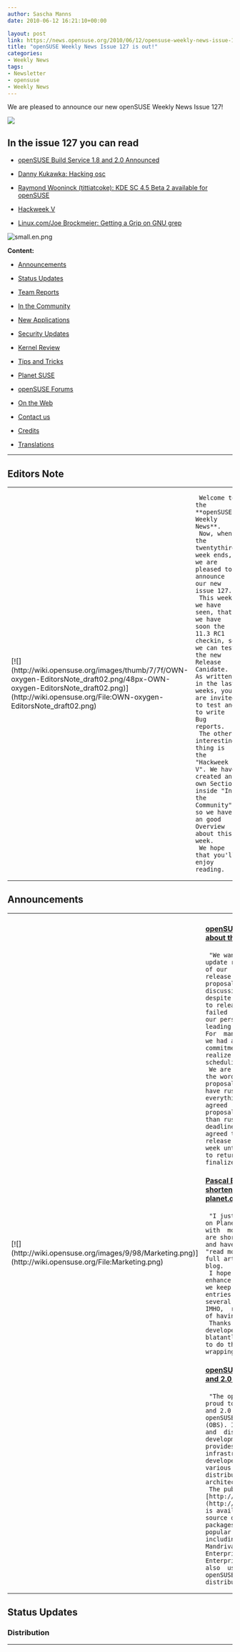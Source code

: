 ```yaml
---
author: Sascha Manns
date: 2010-06-12 16:21:10+00:00

layout: post
link: https://news.opensuse.org/2010/06/12/opensuse-weekly-news-issue-127-is-out/
title: "openSUSE Weekly News Issue 127 is out!"
categories:
- Weekly News
tags:
- Newsletter
- opensuse
- Weekly News
---
```

We are pleased to announce our new openSUSE Weekly News Issue 127!

<!-- more -->








[![](http://wiki.opensuse.org/images/6/6d/Opensuse_weekly_news_banner.png)](http://wiki.opensuse.org/File:Opensuse_weekly_news_banner.png)










## In  the issue 127 you can read





	
  * [openSUSE Build Service 1.8 and 2.0  Announced](http://wiki.opensuse.org/Archive:Weekly_news_127#Announcements)

	
  * [Danny Kukawka: Hacking osc](http://wiki.opensuse.org/Archive:Weekly_news_127#Team_Reports)

	
  * [Raymond Wooninck (tittiatcoke): KDE SC  4.5 Beta 2 available for openSUSE](http://wiki.opensuse.org/Archive:Weekly_news_127#KDE_Team)

	
  * [Hackweek V](http://wiki.opensuse.org/Archive:Weekly_news_127#Hackweek_V)

	
  * [Linux.com/Joe Brockmeier: Getting a Grip  on GNU grep](http://wiki.opensuse.org/Archive:Weekly_news_127#Tips_and_Tricks)









![small.en.png](http://counter.opensuse.org/11.3/small.en.png)

















**Content:**



	
  * [ Announcements](http://wiki.opensuse.org/Archive:Weekly_news_127#Announcements)

	
  * [ Status Updates](http://wiki.opensuse.org/Archive:Weekly_news_127#Status_Updates)

	
  * [ Team Reports](http://wiki.opensuse.org/Archive:Weekly_news_127#Team_Reports)

	
  * [ In the Community](http://wiki.opensuse.org/Archive:Weekly_news_127#In_the_Community)

	
  * [ New Applications](http://wiki.opensuse.org/Archive:Weekly_news_127#New.2FUpdated_Applications_.40_openSUSE)

	
  * [ Security Updates](http://wiki.opensuse.org/Archive:Weekly_news_127#Security_Updates)

	
  * [ Kernel Review](http://wiki.opensuse.org/Archive:Weekly_news_127#Kernel_Review)

	
  * [ Tips and Tricks](http://wiki.opensuse.org/Archive:Weekly_news_127#Tips_and_Tricks)

	
  * [ Planet SUSE](http://wiki.opensuse.org/Archive:Weekly_news_127#Planet_SUSE)

	
  * [ openSUSE Forums](http://wiki.opensuse.org/Archive:Weekly_news_127#openSUSE_Forums)

	
  * [ On the Web](http://wiki.opensuse.org/Archive:Weekly_news_127#On_the_Web)

	
  * [ Contact us](http://wiki.opensuse.org/Archive:Weekly_news_127#Feedback_.2F_Communicate_.2F_Get_Involved)

	
  * [ Credits](http://wiki.opensuse.org/Archive:Weekly_news_127#Credits)

	
  * [ Translations](http://wiki.opensuse.org/Archive:Weekly_news_127#Translations)













* * *







## Editors Note








<table >
<tbody >
<tr >

<td >[![](http://wiki.opensuse.org/images/thumb/7/7f/OWN-oxygen-EditorsNote_draft02.png/48px-OWN-oxygen-EditorsNote_draft02.png)](http://wiki.opensuse.org/File:OWN-oxygen-EditorsNote_draft02.png)
</td>

<td >

     Welcome to the **openSUSE Weekly News**. 
     Now, when the twentythird week ends, we are pleased to  announce our new issue 127. 
     This week we have seen, that we have soon the 11.3 RC1  checkin, so we can test the new Release Canidate. As written in the last  weeks, you are invited to test and to write Bug reports. 
     The other interesting thing is the "Hackweek V". We have  created an own Section inside "In the Community", so we have an good  Overview about this week. 
     We hope that you'll enjoy reading. 
</td>
</tr>
</tbody>
</table>








## Announcements








<table >
<tbody >
<tr >

<td >[![](http://wiki.opensuse.org/images/9/98/Marketing.png)](http://wiki.opensuse.org/File:Marketing.png)
</td>

<td >


#### [**openSUSE News: An Update about the Strategy Proposals**](../2010/06/09/an-update-about-the-strategy-proposals/)




     "We wanted to give you an update regarding the status of our  Strategy Team™s release of strategy proposals for public discussion.   Truth is, despite our best intentions to release on this date, we failed  to realize each of our personal schedules leading up to this date.  For  many of us on the team, we had a number of commitments and didn™t  realize that most of us had scheduling conflicts. 
     We are 90% done completing the wording of our proposals.   While we could have rushed to finish everything by today, it was agreed  that quality of the proposals was more important than rushing to meet a  deadline.  As such, we have agreed to postpone the release for one  additional week until everyone is able to return to the table and  finalize our proposals." 



#### [**Pascal Bleser: Post shortening on planet.opensuse.org**](http://dev-loki.blogspot.com/2010/06/post-shortening-on-planetopensuseorg.html)




     "I just added a new feature on Planet openSUSE: articles with  more than 100 words are shorted (see the "...") and have an additional  "read more" link to read the full article on the host blog. 
     I hope that this will enhance the readability, as we keep  having massive entries that run across several screens (which, IMHO,  ruin the experience of having an aggregator). 
     Thanks to the Django developers from whom I blatantly stole  some code to do the tedious word wrapping in HTML." 



#### [**openSUSE Build Service 1.8 and 2.0 Announced**](../2010/06/09/opensuse-build-service-1-8-and-2-0-announced/)




     "The openSUSE Project is proud to announce the 1.8 and 2.0  releases of the openSUSE Build Service (OBS). It is an open package and  distribution development platform that provides a transparent  infrastructure that allows developers to build for various major Linux  distributions and hardware architectures. 
     The public server [http://build.opensuse.org](http://build.opensuse.org/) is available for all open source developers to build packages for the  most popular distributions including Debian, Fedora, Mandriva, openSUSE,  Red Hat Enterprise Linux, SUSE Linux Enterprise and Ubuntu. It is also  used to build the openSUSE and MeeGo distributions. (...)" 
</td>
</tr>
</tbody>
</table>








## Status Updates








### Distribution





<table >
<tbody >
<tr >

<td >[![](http://wiki.opensuse.org/images/thumb/9/94/Suse_Box.png/48px-Suse_Box.png)](http://wiki.opensuse.org/File:Suse_Box.png)
</td>

<td >



#### [**Bruno Friedmann: Road to 11.3Â : when pattern are not  your friend, pre selection can be a trap**](http://lizards.opensuse.org/2010/06/10/road-to-11-3-when-pattern-are-not-your-friend-pre-selection-can-be-a-trap/)




    "So it™s time to take some hours to test our future version. 
     Today I start a fresh M7/Factory installÂ : booting from pxe.  The test case is build quickly a minimal server text mode. 
     Just uncheck the auto configuration, we are after all linux  admin. Choose your partition keyboard, language (en recommanded for  server) etc ¦ normal. (...)" 



#### Schedules for the next Week




    "[11th June](http://www.suse.de/%7Ecoolo/opensuse_11.3/): 




	
  * RC 1 of 11.3 checkin/release"





#### Bugzilla


The numbers for all openSUSE project products are this week:



	
  * All Open Reports: 4911 (+55)

	
  * Blocker:      3 (+0)

	
  * Critical:     278 (+6)

	
  * Major:        901 (+8)

	
  * Normal:       2768 (+28)

	
  * Minor:        403 (+10)

	
  * Enhancements: 558 (+3)



	
  * [Detailed Bugzilla Report](https://bugzilla.novell.com/report.cgi?x_axis_field=bug_severity&y_axis_field=product&z_axis_field=&query_format=report-table&short_desc_type=allwordssubstr&short_desc=&long_desc_type=fulltext&long_desc=&classification=openSUSE&bug_file_loc_type=allwordssubstr&bug_file_loc=&status_whiteboard_type=allwordssubstr&status_whiteboard=&keywords_type=anywords&keywords=&bug_status=UNCONFIRMED&bug_status=NEW&bug_status=ASSIGNED&bug_status=NEEDINFO&bug_status=REOPENED&emailassigned_to1=1&emailtype1=substring&email1=&emailassigned_to2=1&emailreporter2=1&emailqa_contact2=1&emailcc2=1&emailtype2=substring&email2=&bugidtype=include&bug_id=&votes=&chfieldfrom=&chfieldto=Now&chfieldvalue=&format=table&action=wrap&field0-0-0=noop&type0-0-0=noop&value0-0-0=) “ [Submitting Bug Reports](http://wiki.opensuse.org/openSUSE:Submitting_bug_reports) “ [Bug  Reporting FAQ](http://wiki.opensuse.org/index.php?title=Bug_Reporting_FAQ&action=edit&redlink=1)



</td>
</tr>
</tbody>
</table>






## Team Reports





### Build Service Team





<table >
<tbody >
<tr >

<td >[![](http://wiki.opensuse.org/images/9/98/OWN-oxygen-Build-Service.png)](http://wiki.opensuse.org/File:OWN-oxygen-Build-Service.png)
</td>

<td >


#### [Danny Kukawka: Hacking osc](http://dkukawka.blogspot.com/2010/06/hacking-osc.html)




     "Last month I found some time to take a look at osc to fix  issues and add some stuff I was missing since I have to work with  build.opensuse.org and the SUSE internal buildservice (e.g. for updates  and maintenance of our enterprise products). 
     Yes, I know it's some weeks old and now integrated, but  anyway. Here is what I've done: (...)" 



#### Build Service Statistics


The Build Service now hosts 13169 (+164) projects, 94850 (+612)  packages, 23281 (+478) repositories by 23440 (+100) confirmed users.
</td>
</tr>
</tbody>
</table>






### KDE Team





<table >
<tbody >
<tr >

<td >[![](http://wiki.opensuse.org/images/thumb/7/73/Kde-logo.jpg/48px-Kde-logo.jpg)](http://wiki.opensuse.org/File:Kde-logo.jpg)
</td>

<td >



#### [openSUSE KDE team (rabauke or wstephenson): Week 22: KDE  at openSUSE](http://kdeatopensuse.wordpress.com/2010/06/05/week-22-kde-at-opensuse/)




     "Greetings! Second week of the KDE at openSUSE blog. We are now  on PlanetSUSE as well, so hello to all its readers. And since you did  not get the last post: this blog is a short summary of what™s happening  at openSUSE regarding KDE and it tries to give all those that bring KDE  to the openSUSE users the credit they deserve. (...)" 



#### [Raymond Wooninck: Changes in the openSUSE KDE4:Unstable  repository](http://tittiatcoke.wordpress.com/2010/06/07/changes-in-the-opensuse-kde4unstable-repository/)




     "Just a quick blog to update all of you of the changes to the  openSUSE KDE4:Unstable repository. As you (hopefully) all know is that  KDE SC 4.5 Beta 2 got tagged yesterday. At the moment we are testing the  build of the Beta 2 packages to see if everything is in the right shape  for the release hopefully later this week." 



#### [KDE Team Meeting 20100610](http://en.opensuse.org/KDE/Meetings/20100610)




     Meeting Minutes 



#### [Raymond Wooninck (tittiatcoke): KDE SC 4.5 Beta 2  available for openSUSE](http://tittiatcoke.wordpress.com/2010/06/10/kde-sc-4-5-beta-2-availabe-in-open/)




     "As of today the openSUSE KDE4:Unstable repositories are now  offering the new KDE SC 4.5 Beta 2 packages for 11.1, 11.2 and Factory.  So come and get themÂ !! The new beta also has an update on the  polkit-kde-1 package which resolves the segmentation fault when logging  off. 
     Besides the KDE SC 4.5 Beta 2, the repositories are also  offering the updates to konversation 1.3, digikam 1.3.0 and kipi-plugins  1.3.0. (...)" 
</td>
</tr>
</tbody>
</table>






### openFATE Team





<table >
<tbody >
<tr >

<td >[![](http://wiki.opensuse.org/images/thumb/c/c2/Logo-fate.png/48px-Logo-fate.png)](http://wiki.opensuse.org/File:Logo-fate.png)
</td>

<td >



#### [#309700:  Advanced uninstall/Rollback support in package management, zypper](https://features.opensuse.org/309700)




     "# zypper install evolution 
     This will install say 13 packages, evolution and its  dependencies including evolution-data-server etc.... 
     # zypper remove evolution 
     This will remove only evolution. Leaving the dependencies  installed. The 12 packages are left installed. (...)" 



#### [#309703: Allowing user abort of fsck during boot](https://features.opensuse.org/309703)




     "In boot.rootfsck and boot.localfs the return status of fsck is  stored in $FSCK_RETURN. The result determines the further boot process.  I suggest to ignore a return code 32 (user abort) in order to make a  fast boot possible if the user knows what he is doing (e.g. in case of a  fs check forced just by the number of boot cycles)." 



#### [#309719:  Backport AMD X6 TurboCore fix from kernel 2.6.35 to opensuse 11.3](https://features.opensuse.org/309719)




     "I am presuming that opensuse 11.3 will be fixed at kernel  version 2.6.34, which contains poor/buggy support for the TurboCore  features of the new AMD X6 processors." 



#### [#309838: Add  a set of favourite modules in YaST control centre](https://features.opensuse.org/309838)




     "It would be nice to have a set of favourite modules in YaST  either as a separate group or as part of the display (for example a list  of items just below the left sidebar)." 





#### Statistics


[Feature](https://features.opensuse.org/) statistics for [openSUSE 11.3](https://features.opensuse.org/statistic/product/openSUSE-11.3):



	
  * total: 667 (+10)

	
  * unconfirmed: 425 (+10)

	
  * new: 14 (+0)

	
  * evaluation: 93 (-4)

	
  * candidate: 5 (+0)

	
  * done: 44 (+0)

	
  * rejected: 67 (+0)

	
  * duplicate: 19 (+0)


[More information on openFATE](http://wiki.opensuse.org/openSUSE:Openfate)
</td>
</tr>
</tbody>
</table>






### Translation Team





<table >
<tbody >
<tr >

<td >[![](http://wiki.opensuse.org/images/9/95/Icon-localize.png)](http://wiki.opensuse.org/File:Icon-localize.png)
</td>

<td >



#### Localization





	
  * Daily updated translation statistics are available on the [openSUSE Localization  Portal](http://i18n.opensuse.org/).

	
  * [Trunk  Top-List](http://i18n.opensuse.org/stats/trunk/toplist.php) “ [Localization  Guide](http://wiki.opensuse.org/index.php?title=OpenSUSE_Localization_Guide&action=edit&redlink=1)



</td>
</tr>
</tbody>
</table>








## In the Community








<table >
<tbody >
<tr >

<td >[![](http://wiki.opensuse.org/images/3/31/Icon-project.png)](http://wiki.opensuse.org/File:Icon-project.png)
</td>

<td >



#### [Mike McCallister: WriteCamp2: A Stimulating and  Energizing Day](http://metaverse.wordpress.com/2010/06/07/writecamp2-a-stimulating-and-energizing-day/)




     "Had a marvelous time at WriteCamp Milwaukee 2 Saturday. 
     Mercy Hill Church at the Hide House is a fantastic venue,  which you can see for yourself in the Flickr feed. The space was broken  up into five session areas: Two in the main sanctuary area, with  plenty of separation, so no one got confused by audio bleedthrough;  three smaller classrooms. 
     The whole conference had a pretty analog feel to it for this  techie. I brought my laptop, and lugged it around unopened pretty much  all day. I confined my notes to pen and paper." 



#### [Frank Karlitscheck: Linuxtag day one](http://blog.karlitschek.de/2010/06/linuxtag-day-one.html)




     "IÂ´m at Linuxtag in Berlin again this year. As every year itÂ´s a  great event, interesting people and interesting talks. Together with  the fanstastic weather here in Berlin we really have a great time. 
     My personal highlights of the first day are: (...)" 



#### [Vincent Untz: Ich bin ein Berliner ” LinuxTag 2010](http://www.vuntz.net/journal/post/2010/06/09/Ich-bin-ein-Berliner-%E2%80%94-LinuxTag-2010)




    "The openSUSE presence will of course be amazing: just take a  look at our wiki page. Many contributors will have a talk, but we'll  also have workshops on the openSUSE booth (I recommend Robert's Learn  Inkscape Vector KungFu) and various interviews on RadioTux. And of  course, you can just come to the booth to meet us: we'll be happy to  share our enthusiasm with you! 
     On the GNOME side, we apparently couldn't find enough  volunteers in time to run a booth. That's a sad news, but we'll still  have many people attending the event, and we'll have several talks in  the Desktop track on Saturday. I know I won't miss Stormy's oneÂ :-)  (...)" 



### Hackweek  V





#### [Fridrich Strba: Hackweek V - Day 1](http://fridrich.blogspot.com/2010/06/hackweek-v-day-1.html)?




    "It is Hackweek V here at Novell. And as with all good things  that are supposed to start on Monday, and end on Friday, the best thing  is that they can start on Friday evening and go until the night becomes a  dawn on Monday morning. It is in this spririt that I started to do some  preparation to the long overdue release of libwpd libwpg and all  projects that are depending on these two. Already during the week-end I  fixed some obvious regressions in libwpg, caused by the complete API  rewrite. I added some callbacks to the libwpd's API, so that we can try  to support named styles during the 0.9.x series and will not have to  break ABI too soon (libwpd 0.8.x were API stable for about 5 years). And  today, I was playing with some more regressions and bugs found by sum1,  the best QA person that I know. (..:)" 



#### [Alexander Naumov: Hacking for Freedom](http://lizards.opensuse.org/2010/06/07/hacking-for-freedom/)




    "Hi developers! 
     These are first hours of hackweek. A lot of people in Novell  and in the community are starting to work on different projects. What  can I give for free software in this week? Sure, my favorite project is  NetworkManagement. (...)" 



#### [Federico Mena-Quintero: Wed 2010/Jun/09](http://www.gnome.org/%7Efederico/news-2010-06.html#09)




    "Hack Week 2010 ” Client-side awesome 
     It is Hack Week this week, when all of Novell's hackers work  on whatever project they want for the whole week. 
     The infrastructure for Document-Centric GNOME is coming along  just fine. The Zeitgeist hackers are kicking all sorts of ass with the  engine and the activity journal ” that's what lets you see your work in a  nice timeline. 
     Another part of the document-centric vision is to allow  comfortable flow or circulation through your files, which is sorely  missing right now." 



#### [SUSE Studio: Hackweek: Graphical client for SUSE Studio](http://blog.susestudio.com/2010/06/hackweek-graphical-client-for-suse.html)




    "This week is hackweek at SUSE. Originally I had planned to go  to Linuxtag, which also is this week, but unfortunately I'm not able to  follow that plan, so I'm making the best of it and take the opportunity  to hack away on a project I wanted to do for a long time already: A  graphical client for SUSE Studio. It's tracked as Feature 309733 in  openFATE. 
     I'm not going to replicate the functionality of the web  interface. This can easily be used through a browser. Maybe I will  experiment with embedding a browser component, but the main focus of the  client will be on those tasks which can't be done online. This is stuff  like managing downloads, running and deploying appliances locally,  natively connecting to testdrive, etc. I'm sure you have more ideas.  Don't hesitate to share them with me, if you like." 



#### [Josef Reidinger:LXDE](http://lizards.opensuse.org/2010/06/08/hackweek5/)




    "Hi, as hackweek continue I want to present my contribution for  this year event. My plan is to support our the youngest supported  desktop environment LXDE. So I contact our LXDE guy Andrea Florio and he  ask lxde developers. Then we communicate directly and I found as the  most intersting idea to replace gnome gvfs which is needed to have  usable gio interface in glib (geek-deserialization: allow easy access  remote systems, zip archives in file manager like it is part of  filesystem). Motivation for replacement is quite big gvfs dependency and  system resource requirements. It choose it because I can learn  something new, can return to programming in C from Ruby on Rails which  is used for webyast and last not least I think it is usable also for  another lightweight environment xfce4. (...)" 



#### [Hackweek V: Graphical SUSE Studio Client](http://blog.cornelius-schumacher.de/2010/06/hackweek-v-graphical-suse-studio-client.html)




    "Hackweek V is over and I can happily report success. My  graphical SUSE Studio client is functional and has the first cool  features implemented. The focus of the client is not to duplicate the  functionality of the SUSE Studio web interface, but to provide those  features, which are hard or not possible to do on the server. This is  stuff like managing downloads, running and deploying appliances locally,  or native access to testdrive. From this list I got the native  testdrive done. On the click of a button, the client starts a testdrive  on the SUSE Studio servers and then connects with an embedded native  client. This gives great performance and a very smooth and integrated  experience." 



#### [Klaas Freitag: Zippl “ a Lightweigth Presentation Tool](http://lizards.opensuse.org/2010/06/11/zippl-a-lightweigth-presentation-tool/)




    "Recently people played around a lot with a new kind of  presentations. The pages in the classical presentation tool sense seem  to lie around on a large canvas and while the presentation running, the  focus moves over the canvas and stops by interesting points. Zooming  allows to go more in detail and other cool graphics effects make it fun  to watch these presentations. 
     This week was the fifth Hackweek at Novell where we can pick  an interesting topic and work on it. I am always interested in cool  applications and I wanted to investigate a bit on Qts GraphicsView  anyway so I decided to go for a proof of concept implementation of a  lightweight but cool presentation tool following these concepts. (...)" 



### Events


Past:



	
  * [**June 09, 2010: German Wiki Team Meeting**](../2010/05/30/german-wiki-team-meeting-2/)

	
  * [**June 9-12: LinuxTag  Berlin Germany**](http://linuxtag.org/)

	
  * [**June 10, 2010: openSUSE KDE Team meeting**](../2010/05/13/%ef%bb%bfopensuse-kde-team-meeting/)


Upcoming:

	
  * [** June 15, 2010: openSUSE Marketing IRC Meeting **](../2010/04/20/opensuse-marketing-irc-meeting-2/)

	
  * [** June 16, 2010: openSUSE Board Meeting**](../2010/03/24/opensuse-board-meeting/)

	
  * [** June 23, 2010: German Wiki Team Meeting**](../2010/05/30/german-wiki-team-meeting-2/)

	
  * [** June 24, 2010: openSUSE KDE Team meeting**](../2010/05/13/%ef%bb%bfopensuse-kde-team-meeting/)

	
  * [** June 26, 2010: openSUSE Weekly News Team Meeting**](../2010/04/23/opensuse-weekly-news-team-meeting-4/)

	
  * [** June 29, 2010: openSUSE Marketing IRC Meeting **](../2010/04/20/opensuse-marketing-irc-meeting-2/)

	
  * [** June 30, 2010: German Wiki Team Meeting**](../2010/05/30/german-wiki-team-meeting-2/)



	
  * You can find more informations on other events at:

	
  * [openSUSE News/Events](../category/events/) “ [Local  events](http://wiki.opensuse.org/index.php?title=Ambassador/Events&action=edit&redlink=1)





### Launch Parties





	
  * [complete List](http://en.opensuse.org/OpenSUSE_11.3_Launch_Party_Locations)





### openSUSE for your ears





	
  * The openSUSE Weekly News are available as Livestream or Podcast  in the German Language. You can hear it or download it on [http://blog.radiotux.de/podcast](http://blog.radiotux.de/podcast).





### openSUSE in $COUNTRY




    "Details" 



### Communication


[lists.opensuse.org](http://lists.opensuse.org/) has 37271 (+20) non-unique subscribers to all mailing lists.
The openSUSE Forums have 46569 registered users - Most users ever online  was 30559, 08-Jan-2010 at 13:06.




### Contributors


4692 (+13) of 12085 (+29) registered contributors in the User  Directory have signed the Guiding Principles. The board has acknowledged  425 (+1) [members](http://wiki.opensuse.org/openSUSE:Members).
</td>
</tr>
</tbody>
</table>








## New/Updated Applications @ openSUSE








<table >
<tbody >
<tr >

<td >[![](http://wiki.opensuse.org/images/1/10/OWN-oxygen-New-Updated-Applications.png)](http://wiki.opensuse.org/File:OWN-oxygen-New-Updated-Applications.png)
</td>

<td >


#### [Packman: OpenSceneGraph 2.8.3-0.pm.2.10 (openSUSE  11.2/x86_64)](http://packman.links2linux.org/package/OpenSceneGraph/168252)




     "The OpenSceneGraph is an OpenSource, cross platform graphics  toolkit for the development of high performance graphics applications  such as flight simulators, games, virtual reality and scientific  visualization. Based around the concept of a SceneGraph, it provides an  object oriented framework on top of OpenGL freeing the developer from  implementing and optimizing low level graphics calls, and provides many  additional utilities for rapid development of graphics applications." 



#### [OBS  openSUSE:11.2:Update/flash-player r5 commited](http://hermes.opensuse.org/messages/4182554)




     "Updated to install_flash_player_10_r53.64_linux.tar.bz2" 




	
  * You can find other interesting Packages at:

	
  * [Packman](http://packman.links2linux.de/rdf/packman_en.rdf) “ [OBS](https://hermes.opensuse.org/feeds/53368.rdf)



</td>
</tr>
</tbody>
</table>








## Security Updates








<table >
<tbody >
<tr >

<td >[![](http://wiki.opensuse.org/images/6/68/Logo-SecurityUpdates.png)](http://wiki.opensuse.org/File:Logo-SecurityUpdates.png)
</td>

<td >To view the security announcements in full, or to receive them as  soon as they're released, refer to the [openSUSE Security Announce](http://lists.opensuse.org/opensuse-security-announce/) mailing list.




#### [SUSE Security Announcement: flash player  (SUSE-SA:2010:024)](http://lists.opensuse.org/opensuse-security-announce/2010-06/msg00000.html)





	
  * Package:                flash-player

	
  * Announcement ID:        SUSE-SA:2010:024

	
  * Date:                   Fri, 11 Jun 2010 17:00:00  +0000

	
  * Affected Products:      openSUSE 11.0

	
  * openSUSE 11.1

	
  * openSUSE 11.2

	
  * SUSE Linux Enterprise Desktop  10 SP3

	
  * SUSE Linux Enterprise Desktop  11

	
  * SUSE Linux Enterprise Desktop  11 SP1



</td>
</tr>
</tbody>
</table>








## Kernel Review








<table >
<tbody >
<tr >

<td >[![](http://wiki.opensuse.org/images/thumb/b/bc/Tux.svg.png/48px-Tux.svg.png)](http://wiki.opensuse.org/File:Tux.svg.png)
</td>

<td >



#### [Kernel prepatch 2.6.35-rc2](http://lwn.net/Articles/391141/rss)




     "The second 2.6.35 prepatch has been released. "So -rc2 is out  there, and hopefully fixes way more problems than it introduces. I'm  slightly unhappy with its size - admittedly it's not nearly as big as  rc2 was the last release cycle, but that was an unusually big -rc2. And I  really hoped for a calmer release cycle this time." There's some new  drivers and a lot of fixes; the short-form changelog is in the  announcement, or see the full changelog for all the details." 



#### [Rares Aioanei - Weekly Kernel Review (openSUSE Flavor)](http://lizards.opensuse.org/2010/06/11/guest-blog-rares-aioanei-weekly-kernel-review-opensuse-flavor/)




     "Guest Blog from Rares Aioanei! Welcome to another edition of  openSUSE's kernel weekly news! This week sees the launch of 2.6.35-rc2,  plus other goodies, so let's dive into it! (...)" 



#### [Kernel prepatch 2.6.35-rc3](http://lwn.net/Articles/391864/rss)




    "The third 2.6.35 prepatch is out. "So I've been hardnosed now  for a week - perhaps overly so - and hopefully that means that  2.6.35-rc3 will be better than -rc2 was. Not only do we have a number of  regressions handled, we don't have that silly memory corruptor that bit  so many people with -rc2 and confused people with its many varied forms  of bugs it seemed to take, depending on just what random memory it  happened to corrupt." The short-form changelog is in the announcement,  or see the full changelog for all the details. Linus now evidently goes  offline for a little while, so the flow of changes into the mainline  will slow down. (...)" 
</td>
</tr>
</tbody>
</table>








## Tips and Tricks








<table >
<tbody >
<tr >

<td >[![](http://wiki.opensuse.org/images/9/98/OWN-oxygen-Tips-and-Tricks.png)](http://wiki.opensuse.org/File:OWN-oxygen-Tips-and-Tricks.png)
</td>

<td >



### For Desktop Users





#### [LinuxPlanet/Joe Brockmeier: Where Did Your Time Go? GNOME  Time Tracker Knows](http://www.linuxplanet.com/linuxplanet/reviews/7090/1/)




     "Have you ever thought about how you really spend your time at  work? If you're wondering where the time goes, the GNOME Time Tracker is  a great tool to help you keep an eye on which activities eat up your  days." 



### For  Commandline/Script Newbies





#### [The Geek Stuff/Sasikala: Bash Shell Expansion Tutorial: 6  Examples of Expanding Expressions within Braces](http://www.thegeekstuff.com/2010/06/bash-shell-brace-expansion)




     "One of the operation of the shell when it analyzes the input  is Shell expansion. Bash provides different types of expansion. In this  article let us review an important expansion ” Brace expansion." 



#### [Linux.com/Joe Brockmeier: 10 Tips for Using GNU Find](http://www.linux.com/learn/tutorials/316404-10-tips-for-using-gnu-find)




     "The GNU find utility is one of the most useful commands you™ll  ever get to know. At first glance the options and syntax can seem  arcane. But, with a little practice, you™ll be able to locate any file  on your system with almost no trouble at all. To help you get started,  we™ve got 10 ways you can use find to get what you™re looking for. 
     Note that not all versions of find are created equal. The find  command you™ll use on Linux is slightly different than the find on  BSDs, Solaris, or Mac OS X. Much of the syntax is shared and can be used  between systems, but not all. (...)" 



#### [Linux.com/Joe Brockmeier: Getting a Grip on GNU grep](http://www.linux.com/learn/tutorials/317617-getting-a-grip-on-gnu-grep)




     "If you™ve been using Linux for any amount of time, you™ve  probably heard about grep, though maybe you™re not familiar with using  it. GNU grep is a tool that lets you search one or more files, or  standard input. Simple, effective, and absolutely necessary for anyone  managing Linux and UNIX-type systems. Want to get a grip on grep? We™ll  get you started in no time. 
     The basics of grep are simple: to search for a given pattern,  run grep pattern file. This will look through one or more files and  return any lines that match the search pattern. Note that grep returns  lines of text and the filename, if you™re searching through files rather  than standard input or the output of another command." 



### For  Developers and Programmers





#### [Jared Ottley: UPDATED: Tunneling Debug and JMX for  Alfresco](http://feeds.ottleys.net/%7Er/jaredottley/%7E3/3qvF5Tqyd4k/updated-tunneling-debug-and-jmx-for-alfresco)




     "Back in February I wrote a post on Tunneling Debug and JMX  with Alfresco.  Here are a few updates to that post: 
     0/ For JMX: From Alfresco 3.2 sp1 (enterprise release) on you  no longer need to add the custom-core-services-context.xml file.   Instead in the alfresco-global.properties file add  monitor.rmi.services.port=50508 to set the static port. (...)" 



### For System Administrators





#### [ZDNet/Vincent Danen: Set up Dropbox on a GUI-less Linux  server](http://www.zdnetasia.com/set-up-dropbox-on-a-gui-less-linux-server-62200499.htm)




     "[Dropbox](http://www.dropbox.com/) is a great  way to synchronize files across multiple machines. A free basic Dropbox  account gives you 2GB of storage, while pro paid accounts give you 50GB  or 100GB of storage space. Dropbox works great on desktops; there are  clients for Linux, Windows, and OS X. There are GUI tools provided to  manage the Dropbox and set it up for these operating systems. 
     But what happens if you want to link a Linux computer that  doesn't have a GUI? It is possible, with a bit of work, to make Dropbox  run without a GUI, allowing you to synchronize files with servers that  are running headless or where a user account may not be logged in all  the time." 



#### [Make Tech Easier/Joshua Price: How to Easily Fix Window  and Linux Boot Problems with the Super Grub Disk](http://maketecheasier.com/fix-window-linux-boot-problems-with-super-grub-disk)




     "Just about anyone who™s attempted dual booting or another  non-standard boot setup has, at some point, made their own system  unbootable. If the words GRUB Error 2³ or No Valid System Disk Found  make you break into a cold sweat, then fear no more. Now you can include  the [Super Grub Disk](http://www.supergrubdisk.org/) in your geek arsenal, and say goodbye to boot errors. SGD can work with  Linux or Windows systems to bypass or repair the broken bootloaders  that have kept many of us awake at night, and all in under 2MB. That™s  right, it can even run from a floppy disk." 



#### [Petr VanÄ›k: openSUSE and SLE repositories for TOra and  Oracle stuff](http://yarpen.cz/rants/?p=36)




     "Have you ever asked: how I can install TOra or Oracle client  for my favourite language into my suse system? 
     It was always a pain mainly due the brilliant Oracle licensing  policy. Now it should be a little bit easier “ just because I started  special repositories with Oracle related packages. (...)" 
</td>
</tr>
</tbody>
</table>








## Planet SUSE








<table >
<tbody >
<tr >

<td >[![](http://wiki.opensuse.org/images/thumb/f/fe/Logo-PlanetSUSE.png/48px-Logo-PlanetSUSE.png)](http://wiki.opensuse.org/File:Logo-PlanetSUSE.png)
</td>

<td >



#### [Bruno Friedmann: Happy 15th PhP](http://lizards.opensuse.org/2010/06/09/happy-15th-php/)




     "Did you remember the June 8th 1995Â ? 
     There was a annonce [here](http://groups.google.com/group/comp.infosystems.www.authoring.cgi/msg/cc7d43454d64d133). 
     Announcing the Personal Home Page Tools (PHP Tools) version  1.0. (...)" 



#### [Shayon Mukherjee: A fully developed chicken:That™s what  you need?](http://shayonj.wordpress.com/2010/06/09/a-fully-developed-chickenthats-what-you-need/)




     "First I thought to tweet about this , but If I don™t be a bit  descriptive it would not make sense. 
     There is a discussion being carried out in the openSUSE  Project ML . Initially I found it very interesting (YesÂ ! it was), but  when the numbers got increased and discussion was out of topic I stopped  reading the post (which maximum have done). Regarding the number of  mails issue in the mailing lists , I agree with Sankar™s statement.  Anyways back to the topic, today morning  I found 2-3 posts (same  thread) mentioning (Just to have a look what does 50 mails have to say)  the chicken-egg funda. As far as this funda is concerned I am with  it.But when one says (no offense)  I want to or would like to  contribute to a Fully developed chicken   means one would contribute to  a developed Open Source project , I surely dont like it and will not  support this idea. (...)" 



#### [Matthias  Hopf: RAnsrID - git repository published, demo on LinuxTag 2010](http://emmes.livejournal.com/7305.html)




     "I have just published my RAnsrID git repository on  gitorious.org. Beginning now I will stay backward compatible with old  versions of journal and disk meta structure blocks. Get the git repo  from 
     git clone git://gitorious.org/ransrid/ransrid.git 
     Unfortunately, there is little (read: no) documentation  available yet; that will change after LinuxTag. Upto then the only doc  is the heavily commented source code. Grab it, study it, enhance it,  send a patch  - that's the open source way. (...)" 



#### [Sankar P: SYSTEM and METHOD for TROLL CONTROL](http://psankar.blogspot.com/2010/06/system-and-method-for-troll-control.html)




     "Since anything (however stupid it might be) can be patented, I  am gonna patent the following: 
     Title: SYSTEM and METHOD for TROLL CONTROL in open-source  projects mailing lists, via Contribution-Points based eMail Limits 
     Certain mailing lists are more troll-prone than others. For  instance, foundation-list, project-list etc. are more troll-prone and  attract a lot of noisy crowd than other useful mailing lists like  performance-improvement, research, product-XYZ-users-support-list, etc.  (...)" 



#### [Andrew Wafaa: Not today Josephine](http://www.wafaa.eu/entry/not-today-josephine-1-30.html)




    "I've had a lot of people ask me both within the openSUSE  community and outside of it, whether I applied for the vacant openSUSE  Community Manager role. 
     In a nutshell, yes I did apply for it.  Why the past tense?   Well I got notified almost two weeks ago that I was unsuccessfulÂ :'(   The good thing that did come out of it, is that there seem to be some  very good candidates in the running - let's face it, they would have to  be pretty damned good to beat meÂ ;-) (...)" 



#### [Rares Aioanei: Weekly Review from PostgreSQL (openSUSE  Flavor)](http://lizards.opensuse.org/2010/06/11/guest-blog-rares-aioanei-weekly-review-from-postgresql-opensuse-flavor/)




    "Guest Blog from Rares Aioanei. Hello everyone and welcome to  this week's Weekly PostgreSQL News, served openSUSE-style!" 
</td>
</tr>
</tbody>
</table>








## openSUSE Forums








<table >
<tbody >
<tr >

<td >[![](http://wiki.opensuse.org/images/e/ed/OWN-oxygen-openSUSE-Forums.png)](http://wiki.opensuse.org/File:OWN-oxygen-openSUSE-Forums.png)
</td>

<td >


#### [Audio Video Problem - VLC - kaffeine?](http://forums.opensuse.org/get-help-here/multimedia/439830-audio-video-problem-vlc-kaffeine-smplayer.html)




     "Some help offered on a common issue with what seems to me to  be a rather odd little twist with regard to 'alsa' - seemingly missing." 



#### [Remove Windows Partitions?](http://forums.opensuse.org/get-help-here/install-boot-login/439869-remove-windows-partitions.html)




     "Now this seems like a good idea! Â :-) Happiness with openSUSE  results in folks dropping the big OS. Nothing unusual here." 



#### [apt-get?](http://forums.opensuse.org/get-help-here/applications/439904-apt-get.html)




     "We can be forgiving I suppose for those who only understand  'apt' from the land of 'Linux for Human Beings' and brown undertones.  With a bit of 'aptitude'Â :-) we can learn to 'zypp' things." 



#### [Ethernet Card Found but not Connected?](http://forums.opensuse.org/get-help-here/install-boot-login/439118-ethernet-card-found-but-not-connected-new-install.html)




     "Currently an unsolved issue this, but interesting because all  the facts dictate that this should be working. @lwfinger is in the  driving seat now." 
</td>
</tr>
</tbody>
</table>








## On the Web








<table >
<tbody >
<tr >

<td >[![](http://wiki.opensuse.org/images/d/d6/OWN-oxygen-On-the-Web.png)](http://wiki.opensuse.org/File:OWN-oxygen-On-the-Web.png)
</td>

<td >



### Announcements





#### [KDENews: Second Beta for KDE SC 4.5 Available for  Testing](http://www.kdenews.org/2010/06/09/second-beta-kde-sc-45-available-testing)




     "KDE Official NewsKDE today announced the immediate  availability of KDE SC 4.5 Beta2. Quoting the announcement: 
     Over the last two weeks, roughly since the first beta, 1459  new bugs have been reported, and 1643 bugs have been closed, so we're  witnessing a lot of stabilization activity right now. More testing is in  place, however, while the restless developers continue to create a  rock-stable 4.5.0. (...)" 





### Reports





#### [InfoWorld/Paul Krill: Update: VMware, Novell partner on  Linux, virtualization](http://www.infoworld.com/d/virtualization/vmware-novell-partner-linux-virtualization-654)




     "VMware will distribute and support Novell's Suse Linux  Enterprise Server OS and also bundle the Linux variant with software  appliances, under an arrangement between virtualization provider VMware  and Novell being announced on Wednesday. 
     Users who want to deploy VMware vSphere virtual machines with  Suse Linux can get a free subscription to the Linux OS that includes  patches and updates. VMware and solution provider partners will offer  customers an option to purchase technical support for Suse Linux to be  delivered directly by VMware." 



#### [DevX/Robin 'Roblimo' Miller: Famed freshmeat Software  Listing Site Bites the Dust](http://blog.devx.com/2010/06/famed-freshmeat-software-listi.html)




     "Geek.net, the parent company of SourceForge.net, Slashdot.org,  ThinkGeek.com, Geek.com, freshmeat.net, and ohloh.net, has told  employees that it will be closing freshmeat.net and ohloh.net. This  information has not yet been released to the public, but we've heard it  from more than one Geek.net employee." 



#### [Ryan Rix (PhrkOnLsh): aseigo is forcing me to blag](http://hackersramblings.wordpress.com/2010/06/12/aseigo-is-forcing-me-to-blag/)




     "yes, forcing, I™m such an abused little critter, it™s so bad,  I™ll need counseling.Â :( 
     Over the last few weeks I have been putting the finishing  touches on the plasma KPart plugin¦ It looks pretty good now, but still  lacks a bit of the bits to really make it shine, including an API to  allow applications to interact with the Plasma APIs on a more intimate  level, rather than just "load widget foo, and I™ll get out of the way".  (...)" 



#### [The Register/Cade Metz: Adobe euthanizes Flash 10.1 for  64-bit Linux](http://www.theregister.co.uk/2010/06/11/64_bit_flash_for_linux_dead/)




     "Adobe has murdered Flash for 64-bit Linux. At least for the  moment. 
     On Thursday, the company took the beta tag off the 32-bit  Flash Player 10.1 for Windows, Linux, and Mac, and it released a slew of  security updates for versions 10.0.45.2 and earlier. But at the same  time, it posted a statement to the Adobe Labs page announcing the end of  the Flash 10.1 for 64-bit Linux beta." 





### Reviews and Essays





#### [OSNews/Thom Holwerda: Native ZFS Port for Linux](http://www.osnews.com/story/23416/Native_ZFS_Port_for_Linux)




     "Employees of Lawrence Livermore National Laboratory have [ported Sun's/Oracle's ZFS natively to Linux](http://groups.google.com/group/zfs-fuse/browse_thread/thread/32e1ac5f17641bf2?pli=1). Linux  already had a ZFS port in userspace via FUSE, since license  incompatibilities between the CDDL and GPL prevent ZFS from becoming  part of the Linux kernel. [This  project](http://wiki.github.com/behlendorf/zfs/) solves the licensing issue by distributing ZFS as a separate  kernel module users will have to download and build for themselves." 



#### [Linux Journal/Michael Reed: Parallel Realities:  Retro-themed Linux games](http://feedproxy.google.com/%7Er/linuxjournalcom/%7E3/vLWbWrDMqxk/parallel-realities-retro-themed-linux-games)




     "The Parallel Realities website offers a collection of simple,  mostly SDL based action games. They're all fairly lightweight and might  make good boredom beaters on a less powerful machine, or failing that, a  handy distraction while waiting for something to complete in the  background. If amazing graphics are your thing, be warned that the retro  styling of all of these games leans more towards nostalgic appeal than  an attempt to wow. (...)" 





### Warning!





#### [Hacking Truths: New Flash Bug Exploited By HackersÂ : How  to avoid it?](http://www.hungry-hackers.com/2010/06/new-flash-bug-exploited-by-hackers-how-to-avoid-it.html)




     "A new attack on a Flash bug has surfaced that would give  attackers control of a victim™s computer after crashing it, [reports PC World](http://www.pcworld.com/businesscenter/article/198079/attackers_exploiting_new_flash_bug_adobe_warns.html). Adobe put out a [Security Advisory](http://www.adobe.com/support/security/advisories/apsa10-01.html) about this on June 4. It is  categorized as a critical issue and all operating systems with Flash are  vulnerable including Windows, Linux, and Apple and it is also found in  the recent versions of Reader and Acrobat." 



#### [US-CERT Current Activity - Google Releases Chrome  5.0.375.70](http://www.us-cert.gov/current/index.html#google_releases_chrome_5_01)




     "Google has released Chrome 5.0.375.70 for Linux, Mac, and  Windows to address multiple vulnerabilities. These vulnerabilities may  allow an attacker to execute arbitrary code, conduct cross-site  scripting attacks, bypass security restrictions, or obtain sensitive  information. (...)" 



#### [US-CERT Cyber Security Alert SA10-162A -- Adobe Flash and  AIR Vulnerabilities](http://www.us-cert.gov/cas/alerts/SA10-162A.html)




    "There are vulnerabilities in Adobe Flash player and AIR. An  attacker could exploit these vulnerabilities to take control of your  computer." 
</td>
</tr>
</tbody>
</table>








## Feedback / Communicate / Get Involved








<table >
<tbody >
<tr >

<td >[![](http://wiki.opensuse.org/images/a/ae/OWN-oxygen-FCG.png)](http://wiki.opensuse.org/openSUSE:Weekly_news_team)
</td>

<td >Do  you have comments on any of the things mentioned in this article? Then  head right over to the [comment section](../?p=3481) and let us know!
Or if you would  like to be part of the [openSUSE:Weekly news team](http://wiki.opensuse.org/openSUSE:Weekly_news_team) then  check out our team page and join!
Or Communicate with or get help  from the wider openSUSE community -- via IRC, forums, or mailing lists  -- see [Communicate](http://wiki.opensuse.org/openSUSE:Support_channels).
[![](http://wiki.opensuse.org/images/thumb/6/6d/Rss_32.png/24px-Rss_32.png)](http://wiki.opensuse.org/File:Rss_32.png) You can subscribe to the  openSUSE Weekly News RSS feed at [https://news.opensuse.org/category/weekly-news/feed/](../category/weekly-news/feed/)
</td>
</tr>
</tbody>
</table>








## Credits








<table >
<tbody >
<tr >

<td >[![](http://wiki.opensuse.org/images/1/17/OWN-oxygen-Credits.png)](http://wiki.opensuse.org/File:OWN-oxygen-Credits.png)
</td>

<td >



	
  * [saigkill](http://wiki.opensuse.org/User:Saigkill) [Talk](http://wiki.opensuse.org/index.php?title=User_talk:Saigkill&action=edit&redlink=1) -  [Contributions](http://wiki.opensuse.org/Special:Contributions/saigkill) Sascha  Manns (Editor in Chief)

	
  * [Dl9pf](http://wiki.opensuse.org/index.php?title=User:Dl9pf&action=edit&redlink=1) [Talk](http://wiki.opensuse.org/index.php?title=User_talk:Dl9pf&action=edit&redlink=1) - [Contributions](http://wiki.opensuse.org/Special:Contributions/Dl9pf) Jan-Simon  Möller (Second Editor in Chief, Main-Newsletter)

	
  * [STS301](http://wiki.opensuse.org/index.php?title=User:STS301&action=edit&redlink=1) [Talk](http://wiki.opensuse.org/index.php?title=User_talk:STS301&action=edit&redlink=1) - [Contributions](http://wiki.opensuse.org/Special:Contributions/STS301) Sebastian  Schöbinger (Tips/Tricks)

	
  * [HeliosReds](http://wiki.opensuse.org/User:HeliosReds) [Talk](http://wiki.opensuse.org/index.php?title=User_talk:HeliosReds&action=edit&redlink=1) - [Contributions](http://wiki.opensuse.org/Special:Contributions/HeliosReds) Satoru  Matsumoto (Editorial Office)

	
  * [Caf4926](http://wiki.opensuse.org/User:Caf4926) [Talk](http://wiki.opensuse.org/index.php?title=User_talk:Caf4926&action=edit&redlink=1) - [Contributions](http://wiki.opensuse.org/Special:Contributions/Caf4926) Carl  Fletcher (Main-Newsletter, Forums Sec.)

	
  * [Okuro](http://wiki.opensuse.org/User:Okuro) [Talk](http://wiki.opensuse.org/index.php?title=User_talk:Okuro&action=edit&redlink=1) - [Contributions](http://wiki.opensuse.org/Special:Contributions/Okuro) Thomas  Hofstätter (Events & Meetings)

	
  * add translators



</td>
</tr>
</tbody>
</table>








## Translations





<table >
<tbody >
<tr >

<td >[![](http://wiki.opensuse.org/images/thumb/b/b5/OWN-Icon-locale.png/48px-OWN-Icon-locale.png)](http://wiki.opensuse.org/File:OWN-Icon-locale.png)
</td>

<td >
openSUSE Weekly News is translated into many languages.Issue #127 of  the openSUSE Weekly News is available in:



	
  * [English](http://wiki.opensuse.org/Weekly_News/)


Delayed / to be translated:

	
  * [Magyar](http://hu.opensuse.org/OpenSUSE_Heti_H%C3%ADrmond%C3%B3/127)

	
  * [EspaÃ±ol](http://es.opensuse.org/OpenSUSE_Noticias_Semanales/127)

	
  * [ç¹é«”ä¸­æ–‡](http://zh_tw.opensuse.org/OpenSUSE_Weekly_News/127)

	
  * [æ—¥ æ¬èªž](http://ja.opensuse.org/OpenSUSE_Weekly_News/127)

	
  * [Ð ÑƒÑÑÐºÐ¸Ð¹](http://ru.opensuse.org/%D0%95%D0%B6%D0%B5%D0%BD%D0%B5%D0%B4%D0%B5%D0%BB%D1%8C%D0%BD%D1%8B%D0%B5_%D0%BD%D0%BE%D0%B2%D0%BE%D1%81%D1%82%D0%B8_openSUSE/127)

	
  * [Indonesia](http://en.opensuse.org/OpenSUSE_Weekly_News/127/indonesian)

	
  * [ç®€ä½“ä¸­æ–‡](http://en.opensuse.org/OpenSUSE_Weekly_News/127/chinese)

	
  * [Deutsch](http://de.opensuse.org/OpenSUSE-Wochenschau/127)

	
  * [FranÃ§ais](http://fr.opensuse.org/Lettre_d%27information_openSUSE/127)

	
  * [Polski](http://pl.opensuse.org/Tygodnik_openSUSE/127)

	
  * [PortuguÃªs](http://pt.opensuse.org/Not%C3%ADcias_da_semana_no_openSUSE/127)

	
  * [Italiano](http://it.opensuse.org/OpenSUSE_Newsletter_Settimanale/127)

	
  * [Svenska](http://en.opensuse.org/OpenSUSE_Weekly_News/127/swedish)

	
  * [ÄŒesky](http://cs.opensuse.org/OpenSUSE_t%C3%BDden%C3%ADk/127)



</td>
</tr>
</tbody>
</table>		
